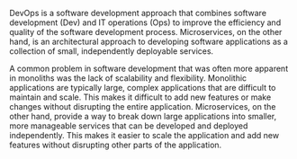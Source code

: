 DevOps is a software development approach that combines software development (Dev) and IT operations (Ops) to improve the efficiency and quality of the software development process. Microservices, on the other hand, is an architectural approach to developing software applications as a collection of small, independently deployable services.

A common problem in software development that was often more apparent in monoliths was the lack of scalability and flexibility. Monolithic applications are typically large, complex applications that are difficult to maintain and scale. This makes it difficult to add new features or make changes without disrupting the entire application. Microservices, on the other hand, provide a way to break down large applications into smaller, more manageable services that can be developed and deployed independently. This makes it easier to scale the application and add new features without disrupting other parts of the application.
